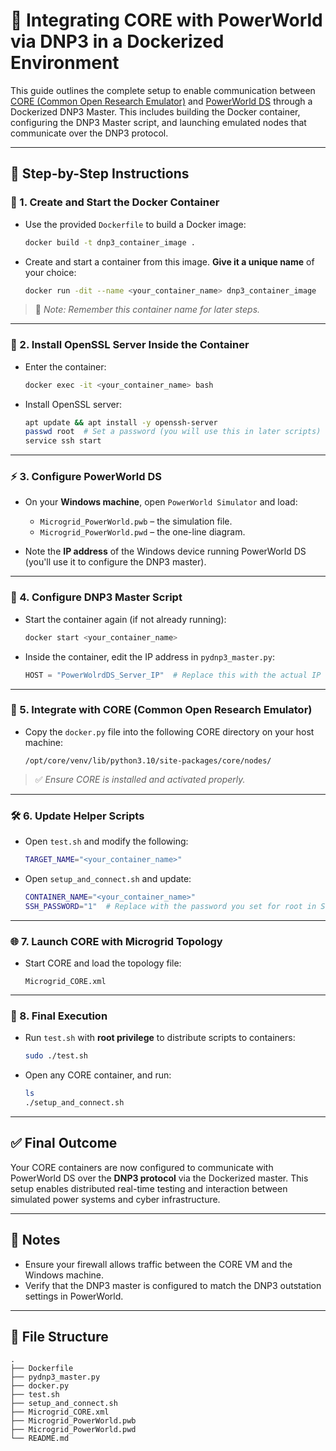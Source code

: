 
# 🔌 Integrating CORE with PowerWorld via DNP3 in a Dockerized Environment

This guide outlines the complete setup to enable communication between [CORE (Common Open Research Emulator)](https://www.nrl.navy.mil/itd/ncs/products/core) and [PowerWorld DS](https://www.powerworld.com/products/simulator) through a Dockerized DNP3 Master. This includes building the Docker container, configuring the DNP3 Master script, and launching emulated nodes that communicate over the DNP3 protocol.

---

## 🚀 Step-by-Step Instructions

### 🐳 1. Create and Start the Docker Container

- Use the provided `Dockerfile` to build a Docker image:

  ```bash
  docker build -t dnp3_container_image .
  ```

- Create and start a container from this image. **Give it a unique name** of your choice:

  ```bash
  docker run -dit --name <your_container_name> dnp3_container_image
  ```

> 🔖 _Note: Remember this container name for later steps._

---

### 🔐 2. Install OpenSSL Server Inside the Container

- Enter the container:

  ```bash
  docker exec -it <your_container_name> bash
  ```

- Install OpenSSL server:

  ```bash
  apt update && apt install -y openssh-server
  passwd root  # Set a password (you will use this in later scripts)
  service ssh start
  ```

---

### ⚡ 3. Configure PowerWorld DS

- On your **Windows machine**, open `PowerWorld Simulator` and load:

  - `Microgrid_PowerWorld.pwb` – the simulation file.
  - `Microgrid_PowerWorld.pwd` – the one-line diagram.

- Note the **IP address** of the Windows device running PowerWorld DS (you'll use it to configure the DNP3 master).

---

### 📝 4. Configure DNP3 Master Script

- Start the container again (if not already running):

  ```bash
  docker start <your_container_name>
  ```

- Inside the container, edit the IP address in `pydnp3_master.py`:

  ```python
  HOST = "PowerWolrdDS_Server_IP"  # Replace this with the actual IP
  ```

---

### 🧩 5. Integrate with CORE (Common Open Research Emulator)

- Copy the `docker.py` file into the following CORE directory on your host machine:

  ```
  /opt/core/venv/lib/python3.10/site-packages/core/nodes/
  ```

> ✅ _Ensure CORE is installed and activated properly._

---

### 🛠️ 6. Update Helper Scripts

- Open `test.sh` and modify the following:

  ```bash
  TARGET_NAME="<your_container_name>"
  ```

- Open `setup_and_connect.sh` and update:

  ```bash
  CONTAINER_NAME="<your_container_name>"
  SSH_PASSWORD="1"  # Replace with the password you set for root in Step 2
  ```

---

### 🌐 7. Launch CORE with Microgrid Topology

- Start CORE and load the topology file:

  ```
  Microgrid_CORE.xml
  ```

---

### 🔁 8. Final Execution

- Run `test.sh` with **root privilege** to distribute scripts to containers:

  ```bash
  sudo ./test.sh
  ```

- Open any CORE container, and run:

  ```bash
  ls
  ./setup_and_connect.sh
  ```

---

## ✅ Final Outcome

Your CORE containers are now configured to communicate with PowerWorld DS over the **DNP3 protocol** via the Dockerized master. This setup enables distributed real-time testing and interaction between simulated power systems and cyber infrastructure.

---

## 📌 Notes

- Ensure your firewall allows traffic between the CORE VM and the Windows machine.
- Verify that the DNP3 master is configured to match the DNP3 outstation settings in PowerWorld.

---

## 📂 File Structure

```
.
├── Dockerfile
├── pydnp3_master.py
├── docker.py
├── test.sh
├── setup_and_connect.sh
├── Microgrid_CORE.xml
├── Microgrid_PowerWorld.pwb
├── Microgrid_PowerWorld.pwd
└── README.md
```
